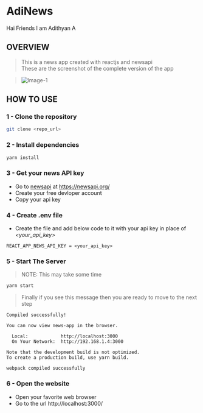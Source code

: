 # AdiNews

Hai Friends I am Adithyan A

## OVERVIEW

> This is a news app created with reactjs and newsapi<br>
> These are the screenshot of the complete version of the app

> ![Image-1](https://dev-to-uploads.s3.amazonaws.com/uploads/articles/r1q2tleez0rilsjpscgk.png)

## HOW TO USE

### 1 - Clone the repository

```bash
git clone <repo_url>
```

### 2 - Install dependencies

```bash
yarn install
```

### 3 - Get your news API key

- Go to [newsapi](https://newsapi.org/) at
  https://newsapi.org/
- Create your free devloper account
- Copy your api key

### 4 - Create .env file

- Create the file and add below code to it with your api key in place of _<your_api_key>_

```env
REACT_APP_NEWS_API_KEY = <your_api_key>
```

### 5 - Start The Server

> NOTE: This may take some time

```bash
yarn start
```

> Finally if you see this message then you are ready to move to the next step

```
Compiled successfully!

You can now view news-app in the browser.

  Local:            http://localhost:3000
  On Your Network:  http://192.168.1.4:3000

Note that the development build is not optimized.
To create a production build, use yarn build.

webpack compiled successfully
```

### 6 - Open the website

- Open your favorite web browser
- Go to the url http://localhost:3000/
